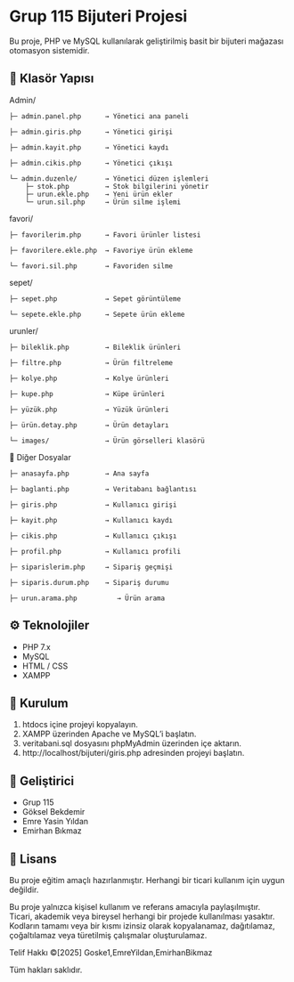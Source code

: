 # Grup 115 Bijuteri Projesi

Bu proje, PHP ve MySQL kullanılarak geliştirilmiş basit bir bijuteri mağazası otomasyon sistemidir.

## 📁 Klasör Yapısı
 
 Admin/  
   
    ├─ admin.panel.php      → Yönetici ana paneli 
   
    ├─ admin.giris.php     	→ Yönetici girişi 
   
    ├─ admin.kayit.php      → Yönetici kaydı 
   
    ├─ admin.cikis.php     	→ Yönetici çıkışı  
    
    └─ admin.duzenle/       → Yönetici düzen işlemleri 
        ├─ stok.php         → Stok bilgilerini yönetir 
        ├─ urun.ekle.php    → Yeni ürün ekler 
        └─ urun.sil.php     → Ürün silme işlemi 
        
 favori/  
   
    ├─ favorilerim.php      → Favori ürünler listesi 
    
    ├─ favorilere.ekle.php  → Favoriye ürün ekleme 
    
    └─ favori.sil.php       → Favoriden silme 
    
 sepet/  
   
    ├─ sepet.php            → Sepet görüntüleme 
    
    └─ sepete.ekle.php      → Sepete ürün ekleme 
    
 urunler/  
   
    ├─ bileklik.php         → Bileklik ürünleri 
    
    ├─ filtre.php           → Ürün filtreleme 
   
    ├─ kolye.php            → Kolye ürünleri 
   
    ├─ kupe.php             → Küpe ürünleri 
   
    ├─ yüzük.php            → Yüzük ürünleri 
    
    ├─ ürün.detay.php       → Ürün detayları 
    
    └─ images/              → Ürün görselleri klasörü 
    
📄 Diğer Dosyalar  
    
    ├─ anasayfa.php         → Ana sayfa 
    
    ├─ baglanti.php         → Veritabanı bağlantısı 
    
    ├─ giris.php            → Kullanıcı girişi 
    
    ├─ kayit.php            → Kullanıcı kaydı 
    
    ├─ cikis.php            → Kullanıcı çıkışı 
   
    ├─ profil.php           → Kullanıcı profili 
   
    ├─ siparislerim.php     → Sipariş geçmişi 
    
    ├─ siparis.durum.php    → Sipariş durumu 
   
    ├─ urun.arama.php		   → Ürün arama

## ⚙️ Teknolojiler

- PHP 7.x
- MySQL
- HTML / CSS
- XAMPP

## 🧪 Kurulum

1. htdocs içine projeyi kopyalayın.
2. XAMPP üzerinden Apache ve MySQL’i başlatın.
3. veritabani.sql dosyasını phpMyAdmin üzerinden içe aktarın.
4. http://localhost/bijuteri/giris.php adresinden projeyi başlatın.

## 👥 Geliştirici

- Grup 115
- Göksel Bekdemir
- Emre Yasin Yıldan
- Emirhan Bıkmaz

## 📄 Lisans

Bu proje eğitim amaçlı hazırlanmıştır. Herhangi bir ticari kullanım için uygun değildir.

Bu proje yalnızca kişisel kullanım ve referans amacıyla paylaşılmıştır.  
Ticari, akademik veya bireysel herhangi bir projede kullanılması yasaktır.  
Kodların tamamı veya bir kısmı izinsiz olarak kopyalanamaz, dağıtılamaz, çoğaltılamaz veya türetilmiş çalışmalar oluşturulamaz.

Telif Hakkı ©[2025] Goske1,EmreYildan,EmirhanBikmaz

Tüm hakları saklıdır.
